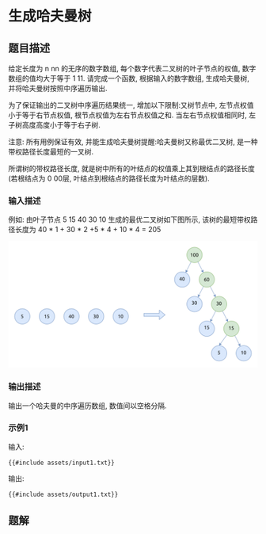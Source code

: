 # 生成哈夫曼树

## 题目描述

给定长度为 n nn 的无序的数字数组, 每个数字代表二叉树的叶子节点的权值, 数字数组的值均大于等于 1 11.
请完成一个函数, 根据输入的数字数组, 生成哈夫曼树, 并将哈夫曼树按照中序遍历输出.

为了保证输出的二叉树中序遍历结果统一, 增加以下限制:又树节点中, 左节点权值小于等于右节点权值, 根节点权值为左右节点权值之和.
当左右节点权值相同时, 左子树高度高度小于等于右子树.

注意: 所有用例保证有效, 并能生成哈夫曼树提醒:哈夫曼树又称最优二叉树, 是一种带权路径长度最短的一叉树.

所谓树的带权路径长度, 就是树中所有的叶结点的权值乘上其到根结点的路径长度 (若根结点为 0 00层,
叶结点到根结点的路径长度为叶结点的层数).

### 输入描述

例如: 由叶子节点 5 15 40 30 10 生成的最优二叉树如下图所示, 该树的最短带权路径长度为 40 * 1 + 30 * 2 +5 * 4 + 10 * 4 =
205

![haffman tree](assets/haffman-tree.svg)

### 输出描述

输出一个哈夫曼的中序遍历数组, 数值间以空格分隔.

### 示例1

输入:

```text
{{#include assets/input1.txt}}
```

输出:

```text
{{#include assets/output1.txt}}
```

## 题解
